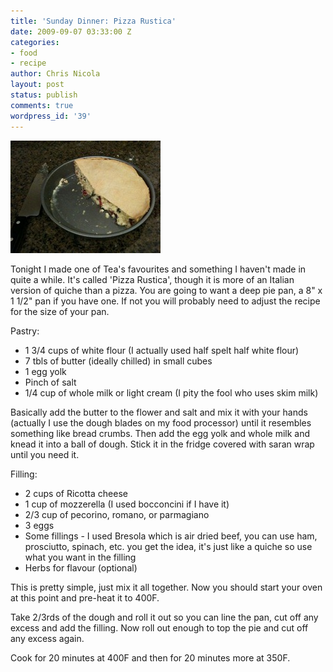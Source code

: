 ```yaml
---
title: 'Sunday Dinner: Pizza Rustica'
date: 2009-09-07 03:33:00 Z
categories:
- food
- recipe
author: Chris Nicola
layout: post
status: publish
comments: true
wordpress_id: '39'
---
```


![pizza rustica][1]

Tonight I made one of Tea's favourites and something I haven't made in quite a while.  It's called 'Pizza Rustica', though it is more of an Italian version of quiche than a pizza.  You are going to want a deep pie pan, a 8" x 1 1/2" pan if you have one.  If not you will probably need to adjust the recipe for the size of your pan.

<!--more-->

Pastry:

  * 1 3/4 cups of white flour (I actually used half spelt half white flour) 
  * 7 tbls of butter (ideally chilled) in small cubes 
  * 1 egg yolk 
  * Pinch of salt 
  * 1/4 cup of whole milk or light cream (I pity the fool who uses skim milk)

Basically add the butter to the flower and salt and mix it with your hands (actually I use the dough blades on my food processor) until it resembles something like bread crumbs.  Then add the egg yolk and whole milk and knead it into a ball of dough.  Stick it in the fridge covered with saran wrap until you need it.

Filling:

  * 2 cups of Ricotta cheese 
  * 1 cup of mozzerella (I used bocconcini if I have it) 
  * 2/3 cup of pecorino, romano, or parmagiano 
  * 3 eggs 
  * Some fillings - I used Bresola which is air dried beef, you can use ham, prosciutto, spinach, etc. you get the idea, it's just like a quiche so use what you want in the filling 
  * Herbs for flavour (optional) 

This is pretty simple, just mix it all together.  Now you should start your oven at this point and pre-heat it to 400F.

Take 2/3rds of the dough and roll it out so you can line the pan, cut off any excess and add the filling.  Now roll out enough to top the pie and cut off any excess again.

Cook for 20 minutes at 400F and then for 20 minutes more at 350F.

   [1]: /images/pizza-rustica_thumb.jpg (pizza rustica)
   [2]: /images/pizza-rustica.jpg

